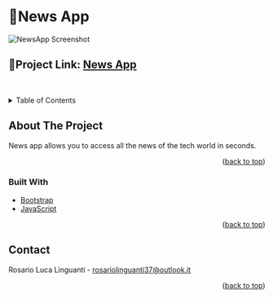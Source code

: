 # 📰News App 

![NewsApp Screenshot](https://user-images.githubusercontent.com/69202361/163588670-754e626e-0287-412c-b43c-4499c6ff4eb4.png)
<div id="top"></div>

## 🔗Project Link: [News App](https://chipper-llama-e54463.netlify.app/)


<div id="top"></div>
<br />
<div align="center">
  </a>
  <p align="center">
  </p>
</div>



<!-- TABLE OF CONTENTS -->
<details>
  <summary>Table of Contents</summary>
  <ol>
    <li>
      <a href="#about-the-project">About The Project</a>
      <ul>
        <li><a href="#built-with">Built With</a></li>
      </ul>
    </li>
    <li><a href="#contact">Contact</a></li>
  </ol>
</details>



<!-- ABOUT THE PROJECT -->
## About The Project
News app allows you to access all the news of the tech world in seconds.


<p align="right">(<a href="#top">back to top</a>)</p>



### Built With
* [Bootstrap](https://getbootstrap.com)
* [JavaScript](https://www.javascript.com/)

<p align="right">(<a href="#top">back to top</a>)</p>


<!-- CONTACT -->
## Contact

Rosario Luca Linguanti - rosariolinguanti37@outlook.it

<p align="right">(<a href="#top">back to top</a>)</p>

